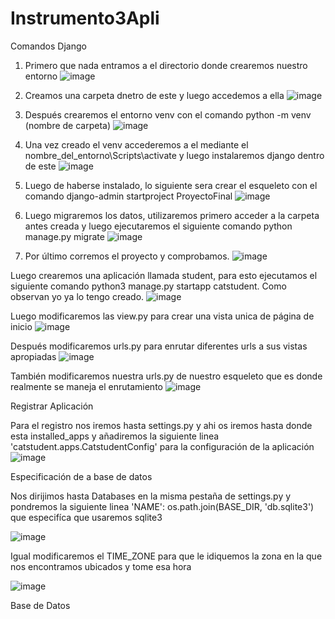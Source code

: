 # Instrumento3Apli
Comandos Django

1. Primero que nada entramos a el directorio donde crearemos nuestro entorno
![image](https://user-images.githubusercontent.com/90642664/178550652-8d48403e-daa7-4fae-b3e5-cfaa02f1864a.png)

2. Creamos una carpeta dnetro de este y luego accedemos a ella 
![image](https://user-images.githubusercontent.com/90642664/178551940-8d04ad12-4932-4a29-9eae-5b464233d2ef.png)

3. Después crearemos el entorno venv con el comando python -m venv (nombre de carpeta)
![image](https://user-images.githubusercontent.com/90642664/178567813-552a5f15-8495-4d4d-a076-ef4c595e4be5.png)

4. Una vez creado el venv accederemos a el mediante el nombre_del_entorno\Scripts\activate y luego instalaremos django dentro de este
![image](https://user-images.githubusercontent.com/90642664/178562945-d8bfe66a-c09e-482c-b283-fde5b24aa9e2.png)

5. Luego de haberse instalado, lo siguiente sera crear el esqueleto con el comando django-admin startproject ProyectoFinal
![image](https://user-images.githubusercontent.com/90642664/178565385-267e504f-5f6f-48e6-8cf1-8879dad9ec7e.png)

6. Luego migraremos los datos, utilizaremos primero acceder a la carpeta antes creada y luego ejecutaremos el siguiente comando python manage.py migrate
![image](https://user-images.githubusercontent.com/90642664/178566178-5160e29a-84b8-41e4-ad4e-004762197db8.png)

7. Por último corremos el proyecto y comprobamos.
![image](https://user-images.githubusercontent.com/90642664/178566427-f039ad48-f53a-4bc8-be37-08b05670c9c5.png)

Luego crearemos una aplicación llamada student, para esto ejecutamos el siguiente comando python3 manage.py startapp catstudent. Como observan yo ya lo tengo creado.
![image](https://user-images.githubusercontent.com/90642664/178576070-157874ed-3a78-40e7-8b50-b2f2c78a8998.png)

Luego modificaremos las view.py para crear una vista unica de página de inicio
![image](https://user-images.githubusercontent.com/90642664/178576559-eaf28a9c-65aa-4984-b5ea-112879f3a7d1.png)

Después modificaremos urls.py para enrutar diferentes urls a sus vistas apropiadas
![image](https://user-images.githubusercontent.com/90642664/178576742-f65c3986-c269-482d-b2c3-ea6838b69e49.png)

También modificaremos nuestra urls.py de nuestro esqueleto que es donde realmente se maneja el enrutamiento
![image](https://user-images.githubusercontent.com/90642664/178577064-dc5ea731-1c7a-4a18-8ee4-b9281f1c01cb.png)

Registrar Aplicación

Para el registro nos iremos hasta settings.py y ahi os iremos hasta donde esta installed_apps y añadiremos la siguiente linea 'catstudent.apps.CatstudentConfig' para la configuración de la aplicación
![image](https://user-images.githubusercontent.com/90642664/178578500-966d6f34-4d2a-4500-a5b6-861b8a28079e.png)

Especificación de a base de datos

Nos dirijimos hasta Databases en la misma pestaña de settings.py y pondremos la siguiente linea 'NAME': os.path.join(BASE_DIR, 'db.sqlite3') que especifíca que usaremos sqlite3

![image](https://user-images.githubusercontent.com/90642664/178579886-b62f7fa4-37a1-4969-8d5d-5004cc738837.png)

Igual modificaremos el TIME_ZONE para que le idiquemos la zona en la que nos encontramos ubicados y tome esa hora

![image](https://user-images.githubusercontent.com/90642664/178579932-a4427d69-986d-461c-b549-5e9b88c5d99f.png)

Base de Datos







